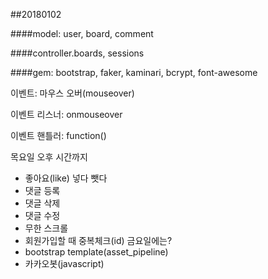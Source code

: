 ##20180102

####model: user, board, comment

####controller.boards, sessions

####gem: bootstrap, faker, kaminari, bcrypt, font-awesome

이벤트: 마우스 오버(mouseover)

이벤트 리스너: onmouseover

이벤트 핸틀러: function()

목요일 오후 시간까지
- 좋아요(like) 넣다 뺏다
- 댓글 등록
- 댓글 삭제
- 댓글 수정
- 무한 스크롤
- 회원가입할 때 중복체크(id)
금요일에는?
- bootstrap template(asset_pipeline)
- 카카오봇(javascript)
